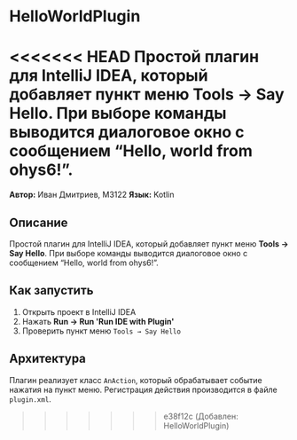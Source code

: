 # HelloWorldPlugin
<<<<<<< HEAD
Простой плагин для IntelliJ IDEA, который добавляет пункт меню Tools → Say Hello. При выборе команды выводится диалоговое окно с сообщением “Hello, world from ohys6!”.
=======

**Автор:** Иван Дмитриев, М3122
**Язык:** Kotlin

## Описание
Простой плагин для IntelliJ IDEA, который добавляет пункт меню **Tools → Say Hello**.
При выборе команды выводится диалоговое окно с сообщением “Hello, world from ohys6!”.

## Как запустить
1. Открыть проект в IntelliJ IDEA
2. Нажать **Run → Run 'Run IDE with Plugin'**
3. Проверить пункт меню `Tools → Say Hello`

## Архитектура
Плагин реализует класс `AnAction`, который обрабатывает событие нажатия на пункт меню.
Регистрация действия производится в файле `plugin.xml`.
>>>>>>> e38f12c (Добавлен: HelloWorldPlugin)
